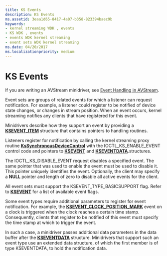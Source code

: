 ```yaml
---
title: KS Events
description: KS Events
ms.assetid: 3eaa1d65-8417-4a07-b358-823394baec9b
keywords:
- kernel streaming WDK , events
- KS WDK , events
- events WDK kernel streaming
- event sets WDK kernel streaming
ms.date: 04/20/2017
ms.localizationpriority: medium
---
```


# KS Events





If you are writing an AVStream minidriver, see [Event Handling in AVStream](event-handling-in-avstream.md).

Event sets are groups of related events for which a listener can request notification. For example, a listener could register to be notified of device state changes, or changes in stream position. When an event occurs, kernel streaming notifies any clients that have registered for this event.

Minidrivers describe how they support an event by providing a [**KSEVENT\_ITEM**](https://docs.microsoft.com/windows-hardware/drivers/ddi/ks/ns-ks-ksevent_item) structure that contains pointers to handling routines.

Listeners register for notification by calling the kernel streaming proxy routine [**KsSynchronousDeviceControl**](https://docs.microsoft.com/windows-hardware/drivers/ddi/ksproxy/nf-ksproxy-kssynchronousdevicecontrol) with the IOCTL\_KS\_ENABLE\_EVENT control code and pointers to [**KSEVENT**](https://docs.microsoft.com/previous-versions/ff561744(v=vs.85)) and [**KSEVENTDATA**](https://docs.microsoft.com/windows-hardware/drivers/ddi/ks/ns-ks-kseventdata).structures.

The IOCTL\_KS\_DISABLE\_EVENT request disables a specified event. The same pointer that was used to enable the event must be used to disable it. This pointer uniquely identifies the event. Optionally, the client may specify a **NULL** pointer and length of zero to disable all active events for the client.

All event sets must support the KSEVENT\_TYPE\_BASICSUPPORT flag. Refer to [**KSEVENT**](https://docs.microsoft.com/previous-versions/ff561744(v=vs.85)) for a list of available event flags.

Some event types require additional parameters to register for event notification. For example, the [**KSEVENT\_CLOCK\_POSITION\_MARK**](https://docs.microsoft.com/windows-hardware/drivers/stream/ksevent-clock-position-mark) event on a clock is triggered when the clock reaches a certain time stamp. Consequently, clients that register to be notified of this event must specify the time stamp at which to trigger the event.

In such a case, a minidriver passes additional data parameters in the data buffer after the [**KSEVENTDATA**](https://docs.microsoft.com/windows-hardware/drivers/ddi/ks/ns-ks-kseventdata) structure. Minidrivers that support such an event type use an extended data structure, of which the first member is of type KSEVENTDATA, to hold the notification data.

 

 




